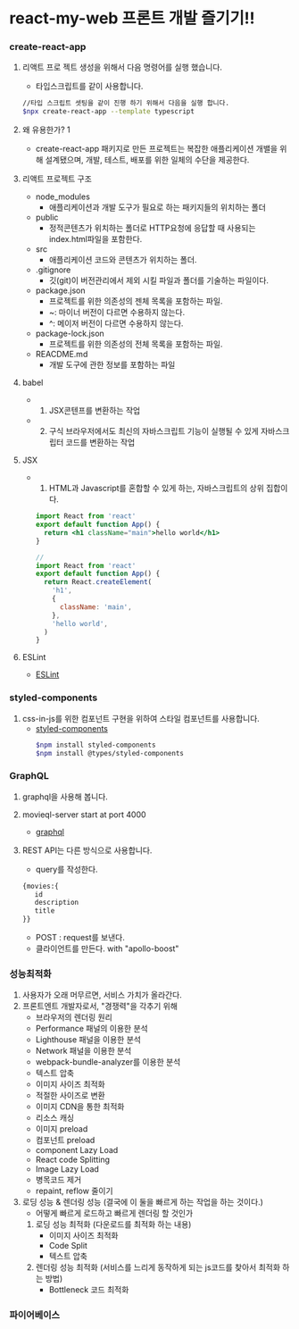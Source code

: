 # react-my-web 프론트 개발 즐기기!!

### create-react-app

1. 리액트 프로 젝트 생성을 위해서 다음 명령어를 실행 했습니다.
   - 타입스크립트를 같이 사용합니다.
   ```bash
   //타입 스크립트 셋팅을 같이 진행 하기 위해서 다음을 실행 합니다.
   $npx create-react-app --template typescript
   ```
2. 왜 유용한가? 1

   - create-react-app 패키지로 만든 프로젝트는 복잡한 애플리케이션 개밸을 위해 설계됐으며, 개발, 테스트, 배포를 위한 일체의 수단을 제공한다.

3. 리액트 프로젝트 구조
   - node_modules
     - 애플리케이션과 개발 도구가 필요로 하는 패키지들의 위치하는 폴더
   - public
     - 정적콘텐츠가 위치하는 폴더로 HTTP요청에 응답할 때 사용되는 index.html파일을 포함한다.
   - src
     - 애플리케이션 코드와 콘텐츠가 위치하는 폴더.
   - .gitignore
     - 깃(git)이 버전관리에서 제외 시킬 파일과 폴더를 기술하는 파일이다.
   - package.json
     - 프로젝트를 위한 의존성의 젠체 목록을 포함하는 파일.
     - ~: 마이너 버전이 다르면 수용하지 않는다.
     - ^: 메이저 버전이 다르면 수용하지 않는다.
   - package-lock.json
     - 프로젝트를 위한 의존성의 전체 목록을 포함하는 파일.
   - REACDME.md
     - 개발 도구에 관한 정보를 포함하는 파일
4. babel
   - 1. JSX콘텐프를 변환하는 작업
   - 2. 구식 브라우저에서도 최신의 자바스크립트 기능이 실행될 수 있게 자바스크립터 코드를 변환하는 작업
5. JSX

   - 1. HTML과 Javascript를 혼합할 수 있게 하는, 자바스크립트의 상위 집합이다.

     ```jsx
     import React from 'react'
     export default function App() {
       return <h1 className="main">hello world</h1>
     }

     //
     import React from 'react'
     export default function App() {
       return React.createElement(
         'h1',
         {
           className: 'main',
         },
         'hello world',
       )
     }
     ```

6. ESLint
   - [ESLint]('https://eslint.org/docs/rule')

### styled-components

1. css-in-js를 위한 컴포넌트 구현을 위하여 스타일 컴포넌트를 사용합니다.
   - [styled-components](https://styled-components.com/, 'styled-components link')
     ```bash
     $npm install styled-components
     $npm install @types/styled-components
     ```

### GraphQL

1. graphql을 사용해 봅니다.
2. movieql-server start at port 4000

   - [graphql](https://www.apollographql.com/docs/react/get-started, 'graphql link')

3. REST API는 다른 방식으로 사용합니다.
   - query를 작성한다.
   ```graphql
   {movies:{
      id
      description
      title
   }}
   ```
   - POST : request를 보낸다.
   - 클라이언트를 만든다. with "apollo-boost"

### 성능최적화

1. 사용자가 오래 머무르면, 서비스 가치가 올라간다.
2. 프론트엔트 개발자로서, "경쟁력"을 각추기 위해
   - 브라우저의 렌더링 원리
   - Performance 패널의 이용한 분석
   - Lighthouse 패널을 이용한 분석
   - Network 패널을 이용한 분석
   - webpack-bundle-analyzer를 이용한 분석
   - 텍스트 압축
   - 이미지 사이즈 최적화
   - 적절한 사이즈로 변환
   - 이미지 CDN을 통한 최적화
   - 리소스 캐싱
   - 이미지 preload
   - 컴포넌트 preload
   - component Lazy Load
   - React code Splitting
   - Image Lazy Load
   - 병목코드 제거
   - repaint, reflow 줄이기
3. 로딩 성능 & 렌더링 성능 (결국에 이 둘을 빠르게 하는 작업을 하는 것이다.)
   - 어떻게 빠르게 로드하고 빠르게 렌더링 할 것인가
   1. 로딩 성능 최적화 (다운로드를 최적화 하는 내용)
      - 이미지 사이즈 최적화
      - Code Split
      - 텍스트 압축
   2. 렌더링 성능 최적화 (서비스를 느리게 동작하게 되는 js코드를 찾아서 최적화 하는 방법)
      - Bottleneck 코드 최적화

### 파이어베이스
